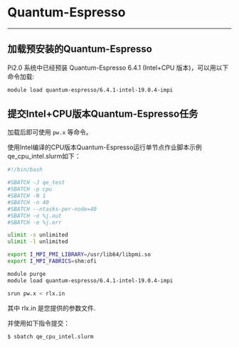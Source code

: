# Quantum-Espresso

--------

## 加载预安装的Quantum-Espresso

Pi2.0 系统中已经预装 Quantum-Espresso 6.4.1 (Intel+CPU 版本)，可以用以下命令加载: 

```bash
module load quantum-espresso/6.4.1-intel-19.0.4-impi
```

## 提交Intel+CPU版本Quantum-Espresso任务

加载后即可使用 `pw.x` 等命令。

使用Intel编译的CPU版本Quantum-Espresso运行单节点作业脚本示例qe_cpu_intel.slurm如下：

```bash
#!/bin/bash

#SBATCH -J qe_test
#SBATCH -p cpu
#SBATCH -N 1
#SBATCH -n 40
#SBATCH --ntasks-per-node=40
#SBATCH -o %j.out
#SBATCH -e %j.err

ulimit -s unlimited
ulimit -l unlimited

export I_MPI_PMI_LIBRARY=/usr/lib64/libpmi.so
export I_MPI_FABRICS=shm:ofi

module purge
module load quantum-espresso/6.4.1-intel-19.0.4-impi

srun pw.x < rlx.in
```

其中 rlx.in 是您提供的参数文件.


并使用如下指令提交：

```bash
$ sbatch qe_cpu_intel.slurm
```
